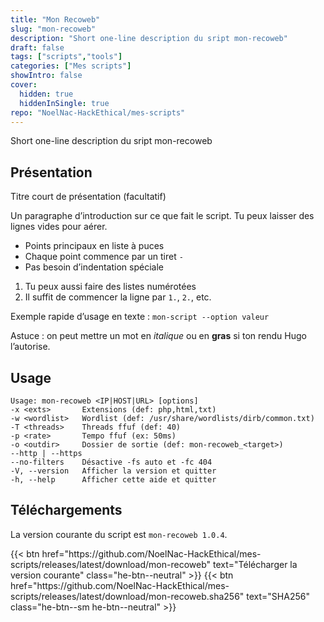 ```yaml
---
title: "Mon Recoweb"
slug: "mon-recoweb"
description: "Short one-line description du sript mon-recoweb"
draft: false
tags: ["scripts","tools"]
categories: ["Mes scripts"]
showIntro: false
cover:
  hidden: true
  hiddenInSingle: true
repo: "NoelNac-HackEthical/mes-scripts"
---
```


Short one-line description du sript mon-recoweb

## Présentation
Titre court de présentation (facultatif)

Un paragraphe d’introduction sur ce que fait le script.
Tu peux laisser des lignes vides pour aérer.

- Points principaux en liste à puces
- Chaque point commence par un tiret `-`
- Pas besoin d’indentation spéciale

1. Tu peux aussi faire des listes numérotées
2. Il suffit de commencer la ligne par `1.`, `2.`, etc.

Exemple rapide d’usage en texte :
`mon-script --option valeur`

Astuce : on peut mettre un mot en *italique* ou en **gras** si ton rendu Hugo l’autorise.

## Usage
```text
Usage: mon-recoweb <IP|HOST|URL> [options]
-x <exts>       Extensions (def: php,html,txt)
-w <wordlist>   Wordlist (def: /usr/share/wordlists/dirb/common.txt)
-T <threads>    Threads ffuf (def: 40)
-p <rate>       Tempo ffuf (ex: 50ms)
-o <outdir>     Dossier de sortie (def: mon-recoweb_<target>)
--http | --https
--no-filters    Désactive -fs auto et -fc 404
-V, --version   Afficher la version et quitter
-h, --help      Afficher cette aide et quitter
```

## Téléchargements

La version courante du script est `mon-recoweb 1.0.4`.

<div class="dl-row">
  {{< btn href="https://github.com/NoelNac-HackEthical/mes-scripts/releases/latest/download/mon-recoweb" text="Télécharger la version courante" class="he-btn--neutral" >}}
  {{< btn href="https://github.com/NoelNac-HackEthical/mes-scripts/releases/latest/download/mon-recoweb.sha256" text="SHA256" class="he-btn--sm he-btn--neutral" >}}
</div>

